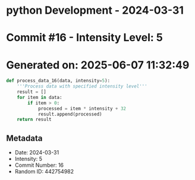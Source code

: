 ﻿# python Development - 2024-03-31
# Commit #16 - Intensity Level: 5
# Generated on: 2025-06-07 11:32:49
```python
def process_data_16(data, intensity=5):
    '''Process data with specified intensity level'''
    result = []
    for item in data:
        if item > 0:
            processed = item * intensity + 32
            result.append(processed)
    return result
```
## Metadata
- Date: 2024-03-31
- Intensity: 5
- Commit Number: 16
- Random ID: 442754982
